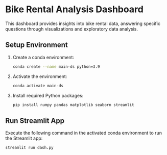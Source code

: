 # Bike Rental Analysis Dashboard

This dashboard provides insights into bike rental data, answering specific questions through visualizations and exploratory data analysis.

## Setup Environment

1. Create a conda environment:

    ```bash
    conda create --name main-ds python=3.9
    ```

2. Activate the environment:

    ```bash
    conda activate main-ds
    ```

3. Install required Python packages:

    ```bash
    pip install numpy pandas matplotlib seaborn streamlit
    ```

## Run Streamlit App

Execute the following command in the activated conda environment to run the Streamlit app:

```bash
streamlit run dash.py
